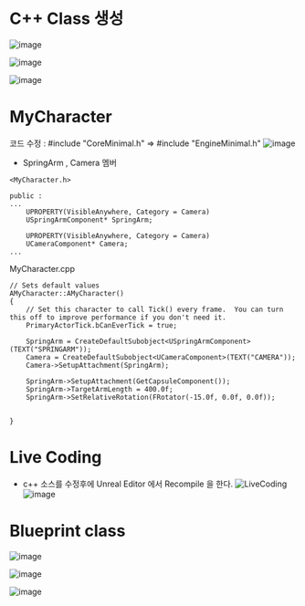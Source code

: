 # C++ Class 생성

![image](https://user-images.githubusercontent.com/29656900/183031031-80480db5-e13a-44da-b3bc-369858dd9553.png)

![image](https://user-images.githubusercontent.com/29656900/183031165-36f25f16-23ad-4ca3-bc01-bf2b950b9a93.png)

![image](https://user-images.githubusercontent.com/29656900/183031289-1c301f30-fa13-4b97-a353-dccf746f5884.png)

# MyCharacter
코드 수정 :  #include "CoreMinimal.h" => #include "EngineMinimal.h"
![image](https://user-images.githubusercontent.com/29656900/183033033-ecc66c4d-cfbb-41db-999a-d0968b6cad5f.png)

- SpringArm , Camera 멤버 

```
<MyCharacter.h>

public :
...
	UPROPERTY(VisibleAnywhere, Category = Camera)
	USpringArmComponent* SpringArm;

	UPROPERTY(VisibleAnywhere, Category = Camera)
	UCameraComponent* Camera;
...
```
MyCharacter.cpp
```
// Sets default values
AMyCharacter::AMyCharacter()
{
 	// Set this character to call Tick() every frame.  You can turn this off to improve performance if you don't need it.
	PrimaryActorTick.bCanEverTick = true;

	SpringArm = CreateDefaultSubobject<USpringArmComponent>(TEXT("SPRINGARM"));
	Camera = CreateDefaultSubobject<UCameraComponent>(TEXT("CAMERA"));
	Camera->SetupAttachment(SpringArm);

	SpringArm->SetupAttachment(GetCapsuleComponent());
	SpringArm->TargetArmLength = 400.0f;
	SpringArm->SetRelativeRotation(FRotator(-15.0f, 0.0f, 0.0f));

	
}
```

# Live Coding
- c++ 소스를 수정후에 Unreal Editor 에서 Recompile 을 한다.
![LiveCoding](https://user-images.githubusercontent.com/29656900/183032255-4f489bd9-0151-4578-9bc2-60b971b5bfbd.png)
![image](https://user-images.githubusercontent.com/29656900/183032441-3e94dad3-de06-4cff-9862-d051860537c5.png)

# Blueprint class

![image](https://user-images.githubusercontent.com/29656900/183037970-2255aa0f-4dc4-4711-b9c1-f7acdb683e7d.png)


![image](https://user-images.githubusercontent.com/29656900/183038253-cd4e1769-0366-4435-be8b-0638956d5f73.png)

![image](https://user-images.githubusercontent.com/29656900/183038918-4fa9ae5b-3c78-4e1a-bb1f-ef2216b515cb.png)

